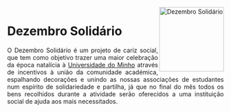 <a href="http://dezembrosolidario.cesium.di.uminho.pt" target="_blank">
  <img align="right" src="http://dezembrosolidario.cesium.di.uminho.pt/img/sticker.png" alt="Dezembro Solidário" width="150">
</a>

# Dezembro Solidário

<div align="justify">

O Dezembro Solidário é um projeto de cariz social, que tem como objetivo trazer uma maior celebração da época natalícia à [Universidade do Minho](https://www.uminho.pt/PT) através de incentivos à união da comunidade académica, espalhando decorações e unindo as nossas associações de estudantes num espírito de solidariedade e partilha, já que no final do mês todos os bens recolhidos durante a atividade serão oferecidos a uma instituição social de ajuda aos mais necessitados.

</div>
